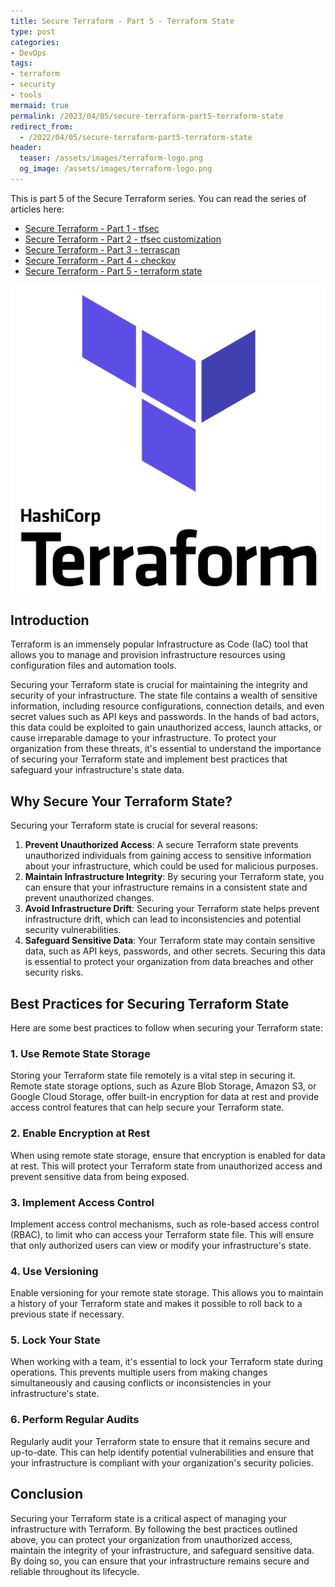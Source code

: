 ```yaml
---
title: Secure Terraform - Part 5 - Terraform State
type: post
categories:
- DevOps
tags:
- terraform
- security
- tools
mermaid: true
permalink: /2023/04/05/secure-terraform-part5-terraform-state
redirect_from:
  - /2022/04/05/secure-terraform-part5-terraform-state
header:
  teaser: /assets/images/terraform-logo.png
  og_image: /assets/images/terraform-logo.png
---
```


This is part 5 of the Secure Terraform series. You can read the series of articles here: 
- [Secure Terraform - Part 1 - tfsec](/2022/12/29/secure-terraform-part1-tfsec) 
- [Secure Terraform - Part 2 - tfsec customization](/2023/01/29/secure-terraform-part2-tfsec-customization)
- [Secure Terraform - Part 3 - terrascan](/2023/03/22/secure-terraform-part3-terrascan)
- [Secure Terraform - Part 4 - checkov](/2023/03/24/secure-terraform-part4-checkov)
- [Secure Terraform - Part 5 - terraform state](/2023/04/05/secure-terraform-part5-terraform-state)

![terraform-logo](/assets/images/terraform-logo.png)

## Introduction

Terraform is an immensely popular Infrastructure as Code (IaC) tool that allows you to manage and provision infrastructure resources using configuration files and automation tools. 

Securing your Terraform state is crucial for maintaining the integrity and security of your infrastructure. The state file contains a wealth of sensitive information, including resource configurations, connection details, and even secret values such as API keys and passwords. In the hands of bad actors, this data could be exploited to gain unauthorized access, launch attacks, or cause irreparable damage to your infrastructure. To protect your organization from these threats, it's essential to understand the importance of securing your Terraform state and implement best practices that safeguard your infrastructure's state data.

## Why Secure Your Terraform State?

Securing your Terraform state is crucial for several reasons:

1. **Prevent Unauthorized Access**: A secure Terraform state prevents unauthorized individuals from gaining access to sensitive information about your infrastructure, which could be used for malicious purposes.
2. **Maintain Infrastructure Integrity**: By securing your Terraform state, you can ensure that your infrastructure remains in a consistent state and prevent unauthorized changes.
3. **Avoid Infrastructure Drift**: Securing your Terraform state helps prevent infrastructure drift, which can lead to inconsistencies and potential security vulnerabilities.
4. **Safeguard Sensitive Data**: Your Terraform state may contain sensitive data, such as API keys, passwords, and other secrets. Securing this data is essential to protect your organization from data breaches and other security risks.

## Best Practices for Securing Terraform State

Here are some best practices to follow when securing your Terraform state:

### 1. Use Remote State Storage

Storing your Terraform state file remotely is a vital step in securing it. Remote state storage options, such as Azure Blob Storage, Amazon S3, or Google Cloud Storage, offer built-in encryption for data at rest and provide access control features that can help secure your Terraform state.

### 2. Enable Encryption at Rest

When using remote state storage, ensure that encryption is enabled for data at rest. This will protect your Terraform state from unauthorized access and prevent sensitive data from being exposed.

### 3. Implement Access Control

Implement access control mechanisms, such as role-based access control (RBAC), to limit who can access your Terraform state file. This will ensure that only authorized users can view or modify your infrastructure's state.

### 4. Use Versioning

Enable versioning for your remote state storage. This allows you to maintain a history of your Terraform state and makes it possible to roll back to a previous state if necessary.

### 5. Lock Your State

When working with a team, it's essential to lock your Terraform state during operations. This prevents multiple users from making changes simultaneously and causing conflicts or inconsistencies in your infrastructure's state.

### 6. Perform Regular Audits

Regularly audit your Terraform state to ensure that it remains secure and up-to-date. This can help identify potential vulnerabilities and ensure that your infrastructure is compliant with your organization's security policies.

## Conclusion

Securing your Terraform state is a critical aspect of managing your infrastructure with Terraform. By following the best practices outlined above, you can protect your organization from unauthorized access, maintain the integrity of your infrastructure, and safeguard sensitive data. By doing so, you can ensure that your infrastructure remains secure and reliable throughout its lifecycle.
